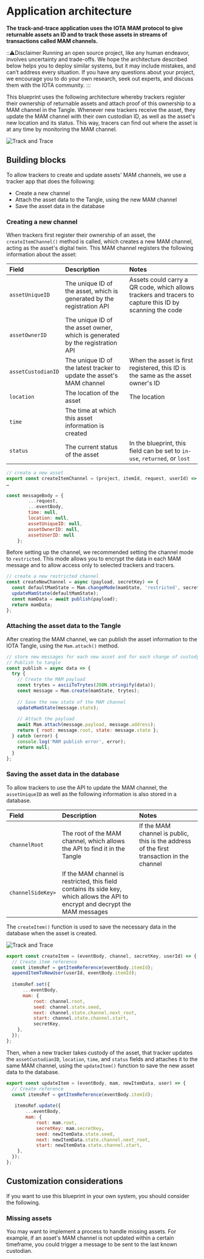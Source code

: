 # Application architecture

**The track-and-trace application uses the IOTA MAM protocol to give returnable assets an ID and to track those assets in streams of transactions called MAM channels.**

:::warning:Disclaimer
Running an open source project, like any human endeavor, involves uncertainty and trade-offs. We hope the architecture described below helps you to deploy similar systems, but it may include mistakes, and can’t address every situation. If you have any questions about your project, we encourage you to do your own research, seek out experts, and discuss them with the IOTA community.
:::

This blueprint uses the following architecture whereby trackers register their ownership of returnable assets and attach proof of this ownership to a MAM channel in the Tangle. Whenever new trackers receive the asset, they update the MAM channel with their own custodian ID, as well as the asset's new location and its status. This way, tracers can find out where the asset is at any time by monitoring the MAM channel.

![Track and Trace](/img/blueprints/track-and-trace-architecture.png)

## Building blocks

To allow trackers to create and update assets' MAM channels, we use a tracker app that does the following: 

- Create a new channel
- Attach the asset data to the Tangle, using the new MAM channel
- Save the asset data in the database

### Creating a new channel

When trackers first register their ownership of an asset, the `createItemChannel()` method is called, which creates a new MAM channel, acting as the asset's digital twin. This MAM channel registers the following information about the asset:

|**Field**|**Description**|**Notes**|
|:----|:------|:-----|
|`assetUniqueID` |The unique ID of the asset, which is generated by the registration API |Assets could carry a QR code, which allows trackers and tracers to capture this ID by scanning the code|
|`assetOwnerID` | The unique ID of the asset owner, which is generated by the registration API|
| `assetCustodianID`|The unique ID of the latest tracker to update the asset's MAM channel|When the asset is first registered, this ID is the same as the asset owner's ID|
|`location` |The location of the asset |The location
|`time`| The time at which this asset information is created|
| `status`|The current status of the asset |In the blueprint, this field can be set to `in-use`, `returned`, or `lost`|


```javascript
// create a new asset 
export const createItemChannel = (project, itemId, request, userId) => { 
… 
 
const messageBody = { 
        ...request,         
        ...eventBody,         
        time: null,         
        location: null,         
        assetUniqueID: null,         
        assetOwnerID: null,         
        assetUserID: null 
    };
```

Before setting up the channel, we recommended setting the channel mode to `restricted`. This mode allows you to encrypt the data in each MAM message and to allow access only to selected trackers and tracers.

```javascript
// create a new restricted channel 
const createNewChannel = async (payload, secretKey) => { 
  const defaultMamState = Mam.changeMode(mamState, 'restricted', secretKey);   
  updateMamState(defaultMamState); 
  const mamData = await publish(payload); 
  return mamData; 
};
```
### Attaching the asset data to the Tangle

After creating the MAM channel, we can publish the asset information to the IOTA Tangle, using the `Mam.attach()` method.

```javascript
// store new messages for each new asset and for each change of custody 
// Publish to tangle 
const publish = async data => { 
  try { 
    // Create the MAM payload
    const trytes = asciiToTrytes(JSON.stringify(data)); 
    const message = Mam.create(mamState, trytes); 
 
    // Save the new state of the MAM channel
    updateMamState(message.state); 
 
    // Attach the payload
    await Mam.attach(message.payload, message.address);  
    return { root: message.root, state: message.state }; 
  } catch (error) { 
    console.log('MAM publish error', error); 
    return null; 
  } 
}; 
```

### Saving the asset data in the database

To allow trackers to use the API to update the MAM channel, the `assetUniqueID` as well as the following information is also stored in a database.

|**Field**|**Description**|**Notes**|
|:--|:---|:---|
|`channelRoot`|The root of the MAM channel, which allows the API to find it in the Tangle|If the MAM channel is public, this is the address of the first transaction in the channel|
|`channelSideKey>`|If the MAM channel is restricted, this field contains its side key, which allows the API to encrypt and decrypt the MAM messages||

The `createItem()` function is used to save the necessary data in the database when the asset is created.

![Track and Trace](/img/blueprints/track-and-trace-architecture-message-exchange.png)

```javascript
export const createItem = (eventBody, channel, secretKey, userId) => { 
  // Create item reference 
  const itemsRef = getItemReference(eventBody.itemId);   
  appendItemToNewUser(userId, eventBody.itemId);    
  
  itemsRef.set({     
      ...eventBody,     
      mam: {       
          root: channel.root,       
          seed: channel.state.seed,       
          next: channel.state.channel.next_root,       
          start: channel.state.channel.start,
          secretKey, 
    },
  });
};
```
Then, when a new tracker takes custody of the asset, that tracker updates the `assetCustodianID`, `location`, `time`, and `status` fields and attaches it to the same MAM channel, using the `updateItem()` function to save the new asset data to the database.

```javascript
export const updateItem = (eventBody, mam, newItemData, user) => { 
  // Create reference 
  const itemsRef = getItemReference(eventBody.itemId); 
   
   itemsRef.update({     
       ...eventBody,     
       mam: {       
           root: mam.root,       
           secretKey: mam.secretKey,       
           seed: newItemData.state.seed,       
           next: newItemData.state.channel.next_root,       
           start: newItemData.state.channel.start, 
    }, 
  }); 
};
```

## Customization considerations

If you want to use this blueprint in your own system, you should consider the following.

### Missing assets

You may want to implement a process to handle missing assets. For example, if an asset's MAM channel is not updated within a certain timeframe, you could trigger a message to be sent to the last known custodian.	 
